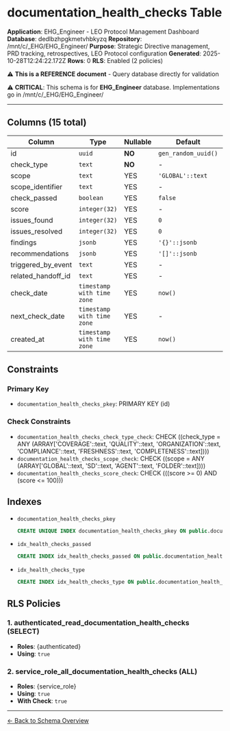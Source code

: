 # documentation_health_checks Table

**Application**: EHG_Engineer - LEO Protocol Management Dashboard
**Database**: dedlbzhpgkmetvhbkyzq
**Repository**: /mnt/c/_EHG/EHG_Engineer/
**Purpose**: Strategic Directive management, PRD tracking, retrospectives, LEO Protocol configuration
**Generated**: 2025-10-28T12:24:22.172Z
**Rows**: 0
**RLS**: Enabled (2 policies)

⚠️ **This is a REFERENCE document** - Query database directly for validation

⚠️ **CRITICAL**: This schema is for **EHG_Engineer** database. Implementations go in /mnt/c/_EHG/EHG_Engineer/

---

## Columns (15 total)

| Column | Type | Nullable | Default | Description |
|--------|------|----------|---------|-------------|
| id | `uuid` | **NO** | `gen_random_uuid()` | - |
| check_type | `text` | **NO** | - | - |
| scope | `text` | YES | `'GLOBAL'::text` | - |
| scope_identifier | `text` | YES | - | - |
| check_passed | `boolean` | YES | `false` | - |
| score | `integer(32)` | YES | - | - |
| issues_found | `integer(32)` | YES | `0` | - |
| issues_resolved | `integer(32)` | YES | `0` | - |
| findings | `jsonb` | YES | `'{}'::jsonb` | - |
| recommendations | `jsonb` | YES | `'[]'::jsonb` | - |
| triggered_by_event | `text` | YES | - | - |
| related_handoff_id | `text` | YES | - | - |
| check_date | `timestamp with time zone` | YES | `now()` | - |
| next_check_date | `timestamp with time zone` | YES | - | - |
| created_at | `timestamp with time zone` | YES | `now()` | - |

## Constraints

### Primary Key
- `documentation_health_checks_pkey`: PRIMARY KEY (id)

### Check Constraints
- `documentation_health_checks_check_type_check`: CHECK ((check_type = ANY (ARRAY['COVERAGE'::text, 'QUALITY'::text, 'ORGANIZATION'::text, 'COMPLIANCE'::text, 'FRESHNESS'::text, 'COMPLETENESS'::text])))
- `documentation_health_checks_scope_check`: CHECK ((scope = ANY (ARRAY['GLOBAL'::text, 'SD'::text, 'AGENT'::text, 'FOLDER'::text])))
- `documentation_health_checks_score_check`: CHECK (((score >= 0) AND (score <= 100)))

## Indexes

- `documentation_health_checks_pkey`
  ```sql
  CREATE UNIQUE INDEX documentation_health_checks_pkey ON public.documentation_health_checks USING btree (id)
  ```
- `idx_health_checks_passed`
  ```sql
  CREATE INDEX idx_health_checks_passed ON public.documentation_health_checks USING btree (check_passed)
  ```
- `idx_health_checks_type`
  ```sql
  CREATE INDEX idx_health_checks_type ON public.documentation_health_checks USING btree (check_type)
  ```

## RLS Policies

### 1. authenticated_read_documentation_health_checks (SELECT)

- **Roles**: {authenticated}
- **Using**: `true`

### 2. service_role_all_documentation_health_checks (ALL)

- **Roles**: {service_role}
- **Using**: `true`
- **With Check**: `true`

---

[← Back to Schema Overview](../database-schema-overview.md)
